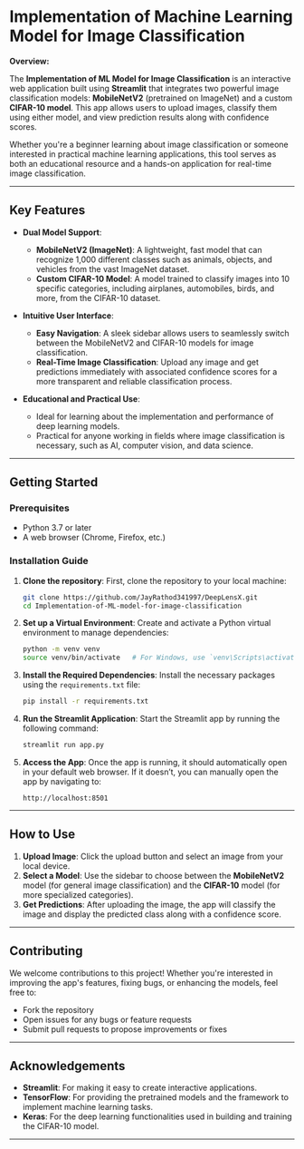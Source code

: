 # **Implementation of Machine Learning Model for Image Classification**

**Overview:**

The **Implementation of ML Model for Image Classification** is an interactive web application built using **Streamlit** that integrates two powerful image classification models: **MobileNetV2** (pretrained on ImageNet) and a custom **CIFAR-10 model**. This app allows users to upload images, classify them using either model, and view prediction results along with confidence scores. 

Whether you're a beginner learning about image classification or someone interested in practical machine learning applications, this tool serves as both an educational resource and a hands-on application for real-time image classification.

---

## **Key Features**

- **Dual Model Support**:
  - **MobileNetV2 (ImageNet)**: A lightweight, fast model that can recognize 1,000 different classes such as animals, objects, and vehicles from the vast ImageNet dataset.
  - **Custom CIFAR-10 Model**: A model trained to classify images into 10 specific categories, including airplanes, automobiles, birds, and more, from the CIFAR-10 dataset.

- **Intuitive User Interface**:
  - **Easy Navigation**: A sleek sidebar allows users to seamlessly switch between the MobileNetV2 and CIFAR-10 models for image classification.
  - **Real-Time Image Classification**: Upload any image and get predictions immediately with associated confidence scores for a more transparent and reliable classification process.

- **Educational and Practical Use**:
  - Ideal for learning about the implementation and performance of deep learning models.
  - Practical for anyone working in fields where image classification is necessary, such as AI, computer vision, and data science.

---

## **Getting Started**

### **Prerequisites**

- Python 3.7 or later
- A web browser (Chrome, Firefox, etc.)

### **Installation Guide**

1. **Clone the repository**:
   First, clone the repository to your local machine:
   ```bash
   git clone https://github.com/JayRathod341997/DeepLensX.git
   cd Implementation-of-ML-model-for-image-classification
   ```

2. **Set up a Virtual Environment**:
   Create and activate a Python virtual environment to manage dependencies:
   ```bash
   python -m venv venv
   source venv/bin/activate   # For Windows, use `venv\Scripts\activate`
   ```

3. **Install the Required Dependencies**:
   Install the necessary packages using the `requirements.txt` file:
   ```bash
   pip install -r requirements.txt
   ```

4. **Run the Streamlit Application**:
   Start the Streamlit app by running the following command:
   ```bash
   streamlit run app.py
   ```

5. **Access the App**:
   Once the app is running, it should automatically open in your default web browser. If it doesn’t, you can manually open the app by navigating to:
   ```
   http://localhost:8501
   ```

---

## **How to Use**

1. **Upload Image**: Click the upload button and select an image from your local device.
2. **Select a Model**: Use the sidebar to choose between the **MobileNetV2** model (for general image classification) and the **CIFAR-10** model (for more specialized categories).
3. **Get Predictions**: After uploading the image, the app will classify the image and display the predicted class along with a confidence score.
   
---

## **Contributing**

We welcome contributions to this project! Whether you're interested in improving the app's features, fixing bugs, or enhancing the models, feel free to:
- Fork the repository
- Open issues for any bugs or feature requests
- Submit pull requests to propose improvements or fixes

---

## **Acknowledgements**

- **Streamlit**: For making it easy to create interactive applications.
- **TensorFlow**: For providing the pretrained models and the framework to implement machine learning tasks.
- **Keras**: For the deep learning functionalities used in building and training the CIFAR-10 model.

---

